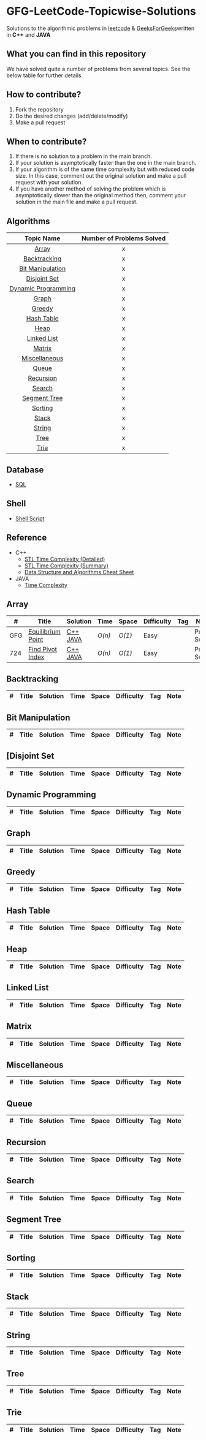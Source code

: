 # GFG-LeetCode-Topicwise-Solutions

Solutions to the algorithmic problems in [leetcode](https://leetcode.com/problemset/algorithms/) & [GeeksForGeeks](https://practice.geeksforgeeks.org/explore/?problemType=full&page=1)written in **C++** and **JAVA**

## What you can find in this repository

We have solved quite a number of problems from several topics. See the below table for further details.

## How to contribute?

1. Fork the repository 
2. Do the desired changes (add/delete/modify)
3. Make a pull request


## When to contribute?

1. If there is no solution to a problem in the main branch.
2. If your solution is asymptotically faster than the one in the main branch.
3. If your algorithm is of the same time complexity but with reduced code size. In this case, comment out the original solution and make a pull request with your solution.
4. If you have another method of solving the problem which is asymptotically slower than the original method then, comment your solution in the main file and make a pull request.


## Algorithms
| Topic Name| Number of Problems Solved| 
|  :--------: |  :--------: | 
| [Array](https://github.com/prateekshyap/DSA#array) | x |
| [Backtracking](https://github.com/prateekshyap/DSA#backtracking) | x |
| [Bit Manipulation](https://github.com/prateekshyap/DSA#bit-manipulation) | x |
| [Disjoint Set](https://github.com/prateekshyap/DSA#disjoint-set) | x |
| [Dynamic Programming](https://github.com/prateekshyap/DSA#dynamic-programming) | x |
| [Graph](https://github.com/prateekshyap/DSA#graph) | x |
| [Greedy](https://github.com/prateekshyap/DSA#greedy) | x |
| [Hash Table](https://github.com/prateekshyap/DSA#hash-table) | x |
| [Heap](https://github.com/prateekshyap/DSA#heap) | x |
| [Linked List](https://github.com/prateekshyap/DSA#linked-list) | x |
| [Matrix](https://github.com/prateekshyap/DSA#matrix) | x |
| [Miscellaneous](https://github.com/prateekshyap/DSA#miscellaneous) | x |
| [Queue](https://github.com/prateekshyap/DSA#queue) | x |
| [Recursion](https://github.com/prateekshyap/DSA#recursion) | x |
| [Search](https://github.com/prateekshyap/DSA#searching) | x |
| [Segment Tree](https://github.com/prateekshyap/DSA#segment-tree) | x |
| [Sorting](https://github.com/prateekshyap/DSA#sort) | x |
| [Stack](https://github.com/prateekshyap/DSA#stack) | x |
| [String](https://github.com/prateekshyap/DSA#string) | x |
| [Tree](https://github.com/prateekshyap/DSA#tree) | x |
| [Trie](https://github.com/prateekshyap/DSA#trie) | x |
<!-- 
| [Simulation](https://github.com/prateekshyap/DSA#simulation) | |
| [Design](https://github.com/prateekshyap/DSA#design) | |
-->

## Database
* [SQL](to-be-updated)


## Shell
* [Shell Script](to-be-updated)

## Reference

* C++
    * [STL Time Complexity (Detailed)](http://www.cplusplus.com/reference/stl/)
    * [STL Time Complexity (Summary)](http://john-ahlgren.blogspot.com/2013/10/stl-container-performance.html)
    * [Data Structure and Algorithms Cheat Sheet](https://github.com/gibsjose/cpp-cheat-sheet/blob/master/Data%20Structures%20and%20Algorithms.md)
* JAVA
    * [Time Complexity](to-be-updated)
    
## Array
|  #  | Title           |  Solution       |  Time           | Space           | Difficulty    | Tag          | Note| 
|-----|---------------- | --------------- | --------------- | --------------- | ------------- |--------------|-----|
GFG | [Equilibrium Point](https://practice.geeksforgeeks.org/problems/equilibrium-point-1587115620/1)         | [C++](./GFG_ARR_EquilibriumPoints.cpp) [JAVA]()       | _O(n)_       | _O(1)_          | Easy         || Prefix Sum 
724 | [Find Pivot Index](https://leetcode.com/problems/find-pivot-index/)         | [C++](./LC_ARR_EquilibriumPoints.cpp) [JAVA](./EquilibriumPoint.java)       | _O(n)_       | _O(1)_          | Easy         || Prefix Sum


## Backtracking
|  #  | Title           |  Solution       |  Time           | Space           | Difficulty    | Tag          | Note| 
|-----|---------------- | --------------- | --------------- | --------------- | ------------- |--------------|-----|


## Bit Manipulation
|  #  | Title           |  Solution       |  Time           | Space           | Difficulty    | Tag          | Note| 
|-----|---------------- | --------------- | --------------- | --------------- | ------------- |--------------|-----|

## [Disjoint Set
|  #  | Title           |  Solution       |  Time           | Space           | Difficulty    | Tag          | Note| 
|-----|---------------- | --------------- | --------------- | --------------- | ------------- |--------------|-----|

## Dynamic Programming
|  #  | Title           |  Solution       |  Time           | Space           | Difficulty    | Tag          | Note| 
|-----|---------------- | --------------- | --------------- | --------------- | ------------- |--------------|-----|


## Graph
|  #  | Title           |  Solution       |  Time           | Space           | Difficulty    | Tag          | Note| 
|-----|---------------- | --------------- | --------------- | --------------- | ------------- |--------------|-----|


## Greedy
|  #  | Title           |  Solution       |  Time           | Space           | Difficulty    | Tag          | Note| 
|-----|---------------- | --------------- | --------------- | --------------- | ------------- |--------------|-----|


## Hash Table
|  #  | Title           |  Solution       |  Time           | Space           | Difficulty    | Tag          | Note| 
|-----|---------------- | --------------- | --------------- | --------------- | ------------- |--------------|-----|


## Heap
|  #  | Title           |  Solution       |  Time           | Space           | Difficulty    | Tag          | Note| 
|-----|---------------- | --------------- | --------------- | --------------- | ------------- |--------------|-----|


## Linked List
|  #  | Title           |  Solution       |  Time           | Space           | Difficulty    | Tag          | Note| 
|-----|---------------- | --------------- | --------------- | --------------- | ------------- |--------------|-----|


## Matrix
|  #  | Title           |  Solution       |  Time           | Space           | Difficulty    | Tag          | Note| 
|-----|---------------- | --------------- | --------------- | --------------- | ------------- |--------------|-----|


## Miscellaneous
|  #  | Title           |  Solution       |  Time           | Space           | Difficulty    | Tag          | Note| 
|-----|---------------- | --------------- | --------------- | --------------- | ------------- |--------------|-----|


## Queue
|  #  | Title           |  Solution       |  Time           | Space           | Difficulty    | Tag          | Note| 
|-----|---------------- | --------------- | --------------- | --------------- | ------------- |--------------|-----|


## Recursion
|  #  | Title           |  Solution       |  Time           | Space           | Difficulty    | Tag          | Note| 
|-----|---------------- | --------------- | --------------- | --------------- | ------------- |--------------|-----|


## Search
|  #  | Title           |  Solution       |  Time           | Space           | Difficulty    | Tag          | Note| 
|-----|---------------- | --------------- | --------------- | --------------- | ------------- |--------------|-----|


## Segment Tree
|  #  | Title           |  Solution       |  Time           | Space           | Difficulty    | Tag          | Note| 
|-----|---------------- | --------------- | --------------- | --------------- | ------------- |--------------|-----|


## Sorting
|  #  | Title           |  Solution       |  Time           | Space           | Difficulty    | Tag          | Note| 
|-----|---------------- | --------------- | --------------- | --------------- | ------------- |--------------|-----|


## Stack
|  #  | Title           |  Solution       |  Time           | Space           | Difficulty    | Tag          | Note| 
|-----|---------------- | --------------- | --------------- | --------------- | ------------- |--------------|-----|


## String
|  #  | Title           |  Solution       |  Time           | Space           | Difficulty    | Tag          | Note| 
|-----|---------------- | --------------- | --------------- | --------------- | ------------- |--------------|-----|


## Tree
|  #  | Title           |  Solution       |  Time           | Space           | Difficulty    | Tag          | Note| 
|-----|---------------- | --------------- | --------------- | --------------- | ------------- |--------------|-----|


## Trie
|  #  | Title           |  Solution       |  Time           | Space           | Difficulty    | Tag          | Note| 
|-----|---------------- | --------------- | --------------- | --------------- | ------------- |--------------|-----|




